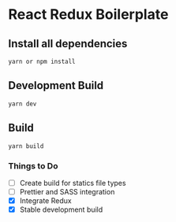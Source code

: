 # React Redux Boilerplate

## Install all dependencies
`yarn or npm install`

## Development Build
`yarn dev`

## Build
`yarn build`

### Things to Do
- [ ] Create build for statics file types
- [ ] Prettier and SASS integration
- [x] Integrate Redux
- [x] Stable development build
